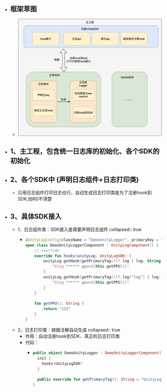 - ## 框架草图
	- ![image.png](../assets/image_1683360102737_0.png)
- ## 1、主工程，包含统一日志库的初始化、各个SDK的初始化
- ## 2、各个SDK中 (声明日志组件+日志打印类)
	- 只用日志组件打印日志也行，自动生成日志打印类是为了注册hook到SDK,怕RD不清楚
- ## 3、具体SDK接入
	- 1、日志组件类：SDK接入是需要声明日志组件
	  collapsed:: true
		- ```kotlin
		  @UnityLogConfig(className = "DemoUnityLogger", primaryKey = "UnityLogSDK")
		  open class DemoUnityLoggerComponent : UnityLogComponent() {
		      // override
		      override fun hooks(unityLog: UnityLogSDK) {
		          unityLog.getHook(getPrimaryTag())?.log { log: String ->
		              "$log ****** ppu=${this.getPPU()}"
		          }
		          unityLog.getHook(getPrimaryTag())?.log("tag") { log: String ->
		              "$log ****** ppu=${this.getPPU()}"
		          }
		      }
		  
		      fun getPPU(): String {
		          return "123"
		      }
		  }
		  ```
	- 2、日志打印类：根据注解自动生成
	  collapsed:: true
		- 作用：自动注册hook到SDK、真正的日志打印类
		- 代码：
			- ```kotlin
			  public object DemoUnityLogger : DemoUnityLoggerComponent() {
			    init {
			      hooks(UnityLogSDK)
			    }
			  
			    public override fun getPrimaryTag(): String = "UnityLogSDK"
			  }
			  ```